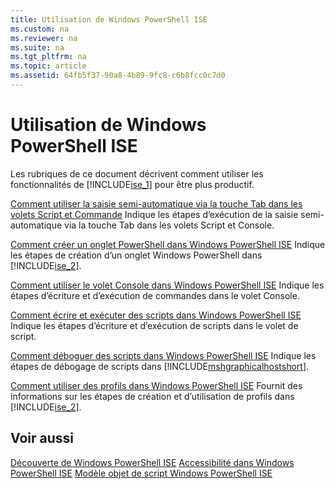 ```yaml
---
title: Utilisation de Windows PowerShell ISE
ms.custom: na
ms.reviewer: na
ms.suite: na
ms.tgt_pltfrm: na
ms.topic: article
ms.assetid: 64fb5f37-90a8-4b89-9fc8-c6b8fcc0c7d0
---
```

# Utilisation de Windows PowerShell ISE
Les rubriques de ce document décrivent comment utiliser les fonctionnalités de [!INCLUDE[ise_1](../Token/ise_1_md.md)] pour être plus productif.

[Comment utiliser la saisie semi-automatique via la touche Tab dans les volets Script et Commande](../Topic/How-to-Use-Tab-Completion-in-the-Script-Pane-and-Console-Pane.md)
Indique les étapes d’exécution de la saisie semi-automatique via la touche Tab dans les volets Script et Console.

[Comment créer un onglet PowerShell dans Windows PowerShell ISE](../Topic/How-to-Create-a-PowerShell-Tab-in-Windows-PowerShell-ISE.md)
Indique les étapes de création d’un onglet Windows PowerShell dans [!INCLUDE[ise_2](../Token/ise_2_md.md)].

[Comment utiliser le volet Console dans Windows PowerShell ISE](../Topic/How-to-Use-the-Console-Pane-in-the-Windows-PowerShell-ISE.md)
Indique les étapes d’écriture et d’exécution de commandes dans le volet Console.

[Comment écrire et exécuter des scripts dans Windows PowerShell ISE](../Topic/How-to-Write-and-Run-Scripts-in-the-Windows-PowerShell-ISE.md)
Indique les étapes d’écriture et d’exécution de scripts dans le volet de script.

[Comment déboguer des scripts dans Windows PowerShell ISE](../Topic/How-to-Debug-Scripts-in-Windows-PowerShell-ISE.md)
Indique les étapes de débogage de scripts dans [!INCLUDE[mshgraphicalhostshort](../Token/mshgraphicalhostshort_md.md)].

[Comment utiliser des profils dans Windows PowerShell ISE](../Topic/How-to-Use-Profiles-in-Windows-PowerShell-ISE.md)
Fournit des informations sur les étapes de création et d’utilisation de profils dans [!INCLUDE[ise_2](../Token/ise_2_md.md)].

## Voir aussi
[Découverte de Windows PowerShell ISE](../Topic/Exploring-the-Windows-PowerShell-ISE.md)
[Accessibilité dans Windows PowerShell ISE](../Topic/Accessibility-in-Windows-PowerShell-ISE.md)
[Modèle objet de script Windows PowerShell ISE](https://technet.microsoft.com/en-us/library/69b047d0-da79-413e-b948-8e45d05d1f85)



<!--HONumber=Apr16_HO2-->


